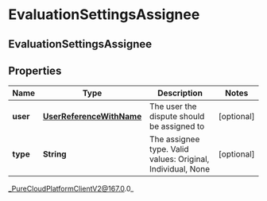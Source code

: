 # EvaluationSettingsAssignee

## EvaluationSettingsAssignee

## Properties

|Name | Type | Description | Notes|
|------------ | ------------- | ------------- | -------------|
| **user** | [**UserReferenceWithName**](UserReferenceWithName) | The user the dispute should be assigned to | [optional] |
| **type** | **String** | The assignee type. Valid values: Original, Individual, None | [optional] |



_PureCloudPlatformClientV2@167.0.0_
